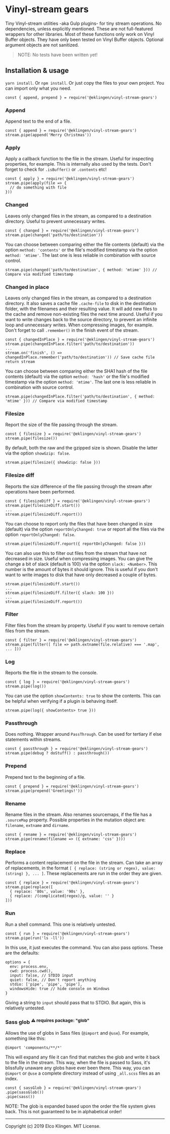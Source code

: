 
# Vinyl-stream gears

Tiny Vinyl-stream utilities -aka Gulp plugins- for tiny stream operations. No dependencies, unless explicitly mentioned. These are not full-featured wrappers for other libraries. Most of these functions only work on Vinyl Buffer objects. They have only been tested on Vinyl Buffer objects. Optional argument objects are not sanitized.

> NOTE: No tests have been written yet!

## Installation & usage

`yarn install`. Or `npm install`. Or just copy the files to your own project. You can import only what you need.

```
const { append, prepend } = require('@eklingen/vinyl-stream-gears')
```

### Append

Append text to the end of a file.

```
const { append } = require('@eklingen/vinyl-stream-gears')
stream.pipe(append('Merry Christmas'))
```

### Apply

Apply a callback function to the file in the stream. Useful for inspecting properties, for example. This is internally also used by the tests. Don't forget to check for `.isBuffer()` or `.contents` etc!

```
const { apply } = require('@eklingen/vinyl-stream-gears')
stream.pipe(apply(file => {
  // do something with file
}))
```

### Changed

Leaves only changed files in the stream, as compared to a destination directory. Useful to prevent unnecessary writes.

```
const { changed } = require('@eklingen/vinyl-stream-gears')
stream.pipe(changed('path/to/destination'))
```

You can choose between comparing either the file contents (default) via the option `method: 'contents'` or the file's modified timestamp via the option `method: 'mtime'`. The last one is less reliable in combination with source control.

```
stream.pipe(changed('path/to/destination', { method: 'mtime' })) // Compare via modified timestamp
```

### Changed in place

Leaves only changed files in the stream, as compared to a destination directory. It also saves a cache file `.cache-file` to disk in the destination folder, with the filenames and their resulting value. It will add new files to the cache and remove non-existing files the next time around. Useful if you want to write changes back to the source directory, to prevent an infinite loop and unnecessary writes. When compressing images, for example. Don't forget to call `.remember()` in the finish event of the stream.

```
const { changedInPlace } = require('@eklingen/vinyl-stream-gears')
stream.pipe(changedInPlace.filter('path/to/destination'))
...
stream.on('finish', () => changedInPlace.remember('path/to/destination')) // Save cache file
return stream
```

You can choose between comparing either the SHA1 hash of the file contents (default) via the option `method: 'hash'` or the file's modified timestamp via the option `method: 'mtime'`. The last one is less reliable in combination with source control.

```
stream.pipe(changedInPlace.filter('path/to/destination', { method: 'mtime' })) // Compare via modified timestamp
```

### Filesize

Report the size of the file passing through the stream.

```
const { filesize } = require('@eklingen/vinyl-stream-gears')
stream.pipe(filesize())
```

By default, both the raw and the gzipped size is shown. Disable the latter via the option `showGzip: false`.

```
stream.pipe(filesize({ showGzip: false }))
```

### Filesize diff

Reports the size difference of the file passing through the stream after operations have been performed.

```
const { filesizeDiff } = require('@eklingen/vinyl-stream-gears')
stream.pipe(filesizeDiff.start())
...
stream.pipe(filesizeDiff.report())
```

You can choose to report only the files that have been changed in size (default) via the option `reportOnlyChanged: true` or report all the files via the option `reportOnlyChanged: false`.

```
stream.pipe(filesizeDiff.report({ reportOnlyChanged: false }))
```

You can also use this to filter out files from the stream that have not decreased in size. Useful when compressing images. You can give the change a bit of slack (default is 100) via the option `slack: <Number>`. This number is the amount of bytes it should ignore. This is useful if you don't want to write images to disk that have only decreased a couple of bytes.

```
stream.pipe(filesizeDiff.start())
...
stream.pipe(filesizeDiff.filter({ slack: 100 }))
...
stream.pipe(filesizeDiff.report())
```

### Filter

Filter files from the stream by property. Useful if you want to remove certain files from the stream.

```
const { filter } = require('@eklingen/vinyl-stream-gears')
stream.pipe(filter([ file => path.extname(file.relative) === '.map', ... ]))
```

### Log

Reports the file in the stream to the console.

```
const { log } = require('@eklingen/vinyl-stream-gears')
stream.pipe(log())
```

You can use the option `showContents: true` to show the contents. This can be helpful when verifying if a plugin is behaving itself.

```
stream.pipe(log({ showContents> true }))
```

### Passthrough

Does nothing. Wrapper around `PassThrough`. Can be used for tertiary if else statements within streams.

```
const { passthrough } = require('@eklingen/vinyl-stream-gears')
stream.pipe(debug ? doStuff() : passthrough())
```

### Prepend

Prepend text to the beginning of a file.

```
const { prepend } = require('@eklingen/vinyl-stream-gears')
stream.pipe(prepend('Greetings!'))
```

### Rename

Rename files in the stream. Also renames sourcemaps, if the file has a `.sourceMap` property. Possible properties in the mutation object are: `filename`, `extname` and `dirname`.

```
const { rename } = require('@eklingen/vinyl-stream-gears')
stream.pipe(rename(filename => ({ extname: 'css' })))
```

### Replace

Performs a content replacement on the file in the stream. Can take an array of replacements, in the format `[ { replace: (string or regex), value: (string) }, ... ]`. These replacements are run in the order they are given.

```
const { replace } = require('@eklingen/vinyl-stream-gears')
stream.pipe(replace([
  { replace: '80s', value: '90s' },
  { replace: /(complicated|regex)/g, value: '' }
]))
```

### Run

Run a shell command. This one is relatively untested.

```
const { run } = require('@eklingen/vinyl-stream-gears')
stream.pipe(run('ls -ll'))
```

In this use, it just executes the command. You can also pass options. These are the defaults:

```
options = {
  env: process.env,
  cwd: process.cwd(),
  input: false, // STDIO input
  quiet: false, // Don't report anything
  stdio: ['pipe', 'pipe', 'pipe'],
  windowsHide: true // hide console on Windows
}
```

Giving a string to `input` should pass that to STDIO. But again, this is relatively untested.

### Sass glob <sup>⚠️ requires package: "glob"</sup>

Allows the use of globs in Sass files (`@import` and `@use`). For example, something like this:

```
@import 'components/**/*'
```

This will expand any file it can find that matches the glob and write it back to the file in the stream. This way, when the file is passed to Sass, it's blissfully unaware any globs have ever been there. This way, you can `@import` or `@use` a complete directory instead of using `_all.scss` files as an index.

```
const { sassGlob } = require('@eklingen/vinyl-stream-gears')
.pipe(sassGlob())
.pipe(sass())
```

NOTE: The glob is expanded based upon the order the file system gives back. This is not guaranteed to be in alphabetical order!

---

Copyright (c) 2019 Elco Klingen. MIT License.

